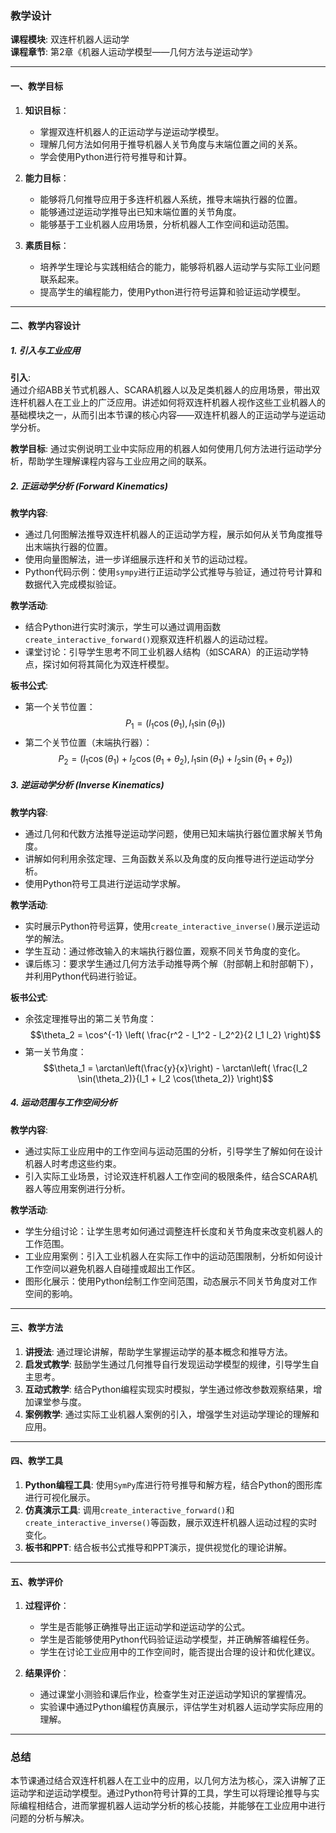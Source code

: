 ### 教学设计

**课程模块**: 双连杆机器人运动学  
**课程章节**: 第2章《机器人运动学模型——几何方法与逆运动学》

---

#### 一、教学目标
1. **知识目标**：
   - 掌握双连杆机器人的正运动学与逆运动学模型。
   - 理解几何方法如何用于推导机器人关节角度与末端位置之间的关系。
   - 学会使用Python进行符号推导和计算。

2. **能力目标**：
   - 能够将几何推导应用于多连杆机器人系统，推导末端执行器的位置。
   - 能够通过逆运动学推导出已知末端位置的关节角度。
   - 能够基于工业机器人应用场景，分析机器人工作空间和运动范围。

3. **素质目标**：
   - 培养学生理论与实践相结合的能力，能够将机器人运动学与实际工业问题联系起来。
   - 提高学生的编程能力，使用Python进行符号运算和验证运动学模型。

---

#### 二、教学内容设计

##### 1. 引入与工业应用
   **引入**:  
   通过介绍ABB关节式机器人、SCARA机器人以及足类机器人的应用场景，带出双连杆机器人在工业上的广泛应用。讲述如何将双连杆机器人视作这些工业机器人的基础模块之一，从而引出本节课的核心内容——双连杆机器人的正运动学与逆运动学分析。
   
   **教学目标**: 通过实例说明工业中实际应用的机器人如何使用几何方法进行运动学分析，帮助学生理解课程内容与工业应用之间的联系。

##### 2. 正运动学分析 (Forward Kinematics)
   **教学内容**:
   - 通过几何图解法推导双连杆机器人的正运动学方程，展示如何从关节角度推导出末端执行器的位置。
   - 使用向量图解法，进一步详细展示连杆和关节的运动过程。
   - Python代码示例：使用`sympy`进行正运动学公式推导与验证，通过符号计算和数据代入完成模拟验证。

   **教学活动**: 
   - 结合Python进行实时演示，学生可以通过调用函数`create_interactive_forward()`观察双连杆机器人的运动过程。
   - 课堂讨论：引导学生思考不同工业机器人结构（如SCARA）的正运动学特点，探讨如何将其简化为双连杆模型。

   **板书公式**:
   - 第一个关节位置： $$P_1 = (l_1 \cos(\theta_1), l_1 \sin(\theta_1))$$
   - 第二个关节位置（末端执行器）： $$P_2 = (l_1 \cos(\theta_1) + l_2 \cos(\theta_1 + \theta_2), l_1 \sin(\theta_1) + l_2 \sin(\theta_1 + \theta_2))$$

##### 3. 逆运动学分析 (Inverse Kinematics)
   **教学内容**:
   - 通过几何和代数方法推导逆运动学问题，使用已知末端执行器位置求解关节角度。
   - 讲解如何利用余弦定理、三角函数关系以及角度的反向推导进行逆运动学分析。
   - 使用Python符号工具进行逆运动学求解。

   **教学活动**: 
   - 实时展示Python符号运算，使用`create_interactive_inverse()`展示逆运动学的解法。
   - 学生互动：通过修改输入的末端执行器位置，观察不同关节角度的变化。
   - 课后练习：要求学生通过几何方法手动推导两个解（肘部朝上和肘部朝下），并利用Python代码进行验证。

   **板书公式**:
   - 余弦定理推导出的第二关节角度： $$\theta_2 = \cos^{-1} \left( \frac{r^2 - l_1^2 - l_2^2}{2 l_1 l_2} \right)$$
   - 第一关节角度： $$\theta_1 = \arctan\left(\frac{y}{x}\right) - \arctan\left( \frac{l_2 \sin(\theta_2)}{l_1 + l_2 \cos(\theta_2)} \right)$$

##### 4. 运动范围与工作空间分析
   **教学内容**:
   - 通过实际工业应用中的工作空间与运动范围的分析，引导学生了解如何在设计机器人时考虑这些约束。
   - 引入实际工业场景，讨论双连杆机器人工作空间的极限条件，结合SCARA机器人等应用案例进行分析。

   **教学活动**: 
   - 学生分组讨论：让学生思考如何通过调整连杆长度和关节角度来改变机器人的工作范围。
   - 工业应用案例：引入工业机器人在实际工作中的运动范围限制，分析如何设计工作空间以避免机器人自碰撞或超出工作区。
   - 图形化展示：使用Python绘制工作空间范围，动态展示不同关节角度对工作空间的影响。

---

#### 三、教学方法
1. **讲授法**: 通过理论讲解，帮助学生掌握运动学的基本概念和推导方法。
2. **启发式教学**: 鼓励学生通过几何推导自行发现运动学模型的规律，引导学生自主思考。
3. **互动式教学**: 结合Python编程实现实时模拟，学生通过修改参数观察结果，增加课堂参与度。
4. **案例教学**: 通过实际工业机器人案例的引入，增强学生对运动学理论的理解和应用。

---

#### 四、教学工具
1. **Python编程工具**: 使用`SymPy`库进行符号推导和解方程，结合Python的图形库进行可视化展示。
2. **仿真演示工具**: 调用`create_interactive_forward()`和`create_interactive_inverse()`等函数，展示双连杆机器人运动过程的实时变化。
3. **板书和PPT**: 结合板书公式推导和PPT演示，提供视觉化的理论讲解。

---

#### 五、教学评价
1. **过程评价**：
   - 学生是否能够正确推导出正运动学和逆运动学的公式。
   - 学生是否能够使用Python代码验证运动学模型，并正确解答编程任务。
   - 学生在讨论工业应用中的工作空间时，能否提出合理的设计和优化建议。

2. **结果评价**：
   - 通过课堂小测验和课后作业，检查学生对正逆运动学知识的掌握情况。
   - 实验课中通过Python编程仿真展示，评估学生对机器人运动学实际应用的理解。

---

### 总结
本节课通过结合双连杆机器人在工业中的应用，以几何方法为核心，深入讲解了正运动学和逆运动学模型。通过Python符号计算的工具，学生可以将理论推导与实际编程相结合，进而掌握机器人运动学分析的核心技能，并能够在工业应用中进行问题的分析与解决。
